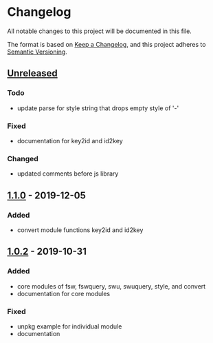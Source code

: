 # Changelog
All notable changes to this project will be documented in this file.

The format is based on [Keep a Changelog](https://keepachangelog.com/en/1.0.0/),
and this project adheres to [Semantic Versioning](https://semver.org/spec/v2.0.0.html).

## [Unreleased]
### Todo
- update parse for style string that drops empty style of '-'

### Fixed
- documentation for key2id and id2key

### Changed
- updated comments before js library

## [1.1.0] - 2019-12-05
### Added
- convert module functions key2id and id2key

## [1.0.2] - 2019-10-31
### Added
- core modules of fsw, fswquery, swu, swuquery, style, and convert
- documentation for core modules

### Fixed
- unpkg example for individual module
- documentation


[Unreleased]: https://github.com/sutton-signwriting/core/compare/v1.1.0...HEAD
[1.1.0]: https://github.com/sutton-signwriting/core/compare/v1.1.0...v1.0.2
[1.0.2]: https://github.com/sutton-signwriting/core/releases/tag/v1.0.2
